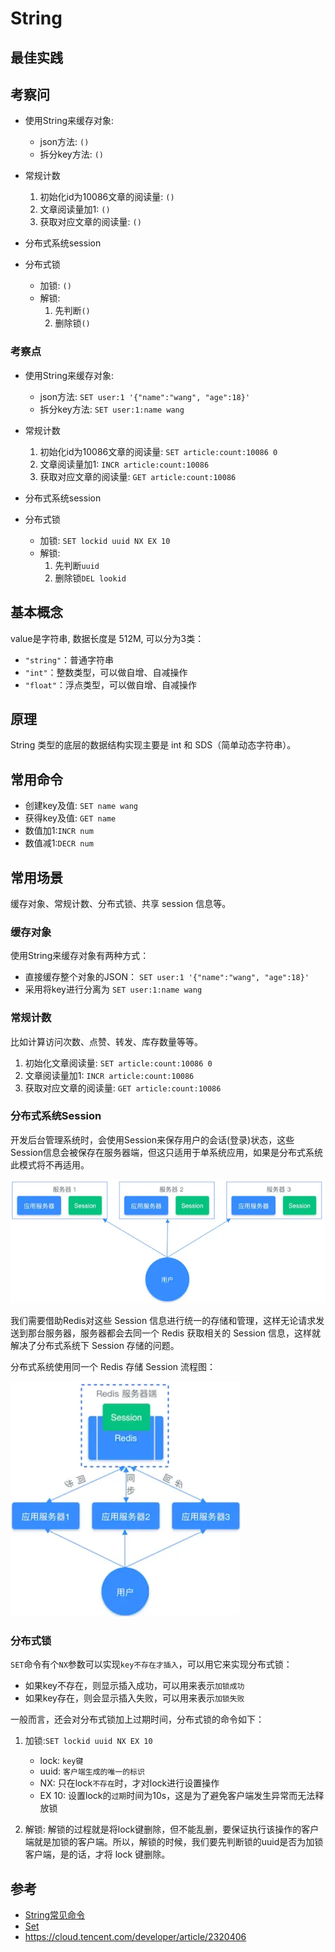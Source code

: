 # String

## 最佳实践

## 考察问

- 使用String来缓存对象:
    - json方法: `()`
    - 拆分key方法: `()`

- 常规计数

    1. 初始化id为10086文章的阅读量: `()`
    2. 文章阅读量加1: `()`
    3. 获取对应文章的阅读量: `()`

- 分布式系统session
- 分布式锁
    - 加锁: `()`
    - 解锁:
        1. 先判断`()`
        2. 删除锁`()`

### 考察点

- 使用String来缓存对象:
    - json方法: `SET user:1 '{"name":"wang", "age":18}'`
    - 拆分key方法: `SET user:1:name wang`

- 常规计数

    1. 初始化id为10086文章的阅读量: `SET article:count:10086 0`
    2. 文章阅读量加1: `INCR article:count:10086`
    3. 获取对应文章的阅读量: `GET article:count:10086`

- 分布式系统session
- 分布式锁
    - 加锁: `SET lockid uuid NX EX 10`
    - 解锁:
        1. 先判断`uuid`
        2. 删除锁`DEL lookid`

## 基本概念

value是字符串, 数据长度是 512M, 可以分为3类：

- `"string"`：普通字符串
- `"int"`：整数类型，可以做自增、自减操作
- `"float"`：浮点类型，可以做自增、自减操作

## 原理

String 类型的底层的数据结构实现主要是 int 和 SDS（简单动态字符串）。

## 常用命令

- 创建key及值: `SET name wang`
- 获得key及值: `GET name`
- 数值加1:`INCR num`
- 数值减1:`DECR num`

## 常用场景

缓存对象、常规计数、分布式锁、共享 session 信息等。

### 缓存对象

使用String来缓存对象有两种方式：

- 直接缓存整个对象的JSON： `SET user:1 '{"name":"wang", "age":18}'`
- 采用将key进行分离为 `SET user:1:name wang`

### 常规计数

比如计算访问次数、点赞、转发、库存数量等等。

1. 初始化文章阅读量: `SET article:count:10086 0`
2. 文章阅读量加1: `INCR article:count:10086`
3. 获取对应文章的阅读量: `GET article:count:10086`

### 分布式系统Session

开发后台管理系统时，会使用Session来保存用户的会话(登录)状态，这些Session信息会被保存在服务器端，但这只适用于单系统应用，如果是分布式系统此模式将不再适用。

![alt text](redis数据类型/单服务session.png)

我们需要借助Redis对这些 Session 信息进行统一的存储和管理，这样无论请求发送到那台服务器，服务器都会去同一个 Redis 获取相关的 Session 信息，这样就解决了分布式系统下 Session 存储的问题。

分布式系统使用同一个 Redis 存储 Session 流程图：

![alt text](redis数据类型/分布式服务session.png)

### 分布式锁

`SET`命令有个`NX`参数可以实现`key不存在才插入`，可以用它来实现分布式锁：

- 如果key不存在，则显示插入成功，可以用来表示`加锁成功`
- 如果key存在，则会显示插入失败，可以用来表示`加锁失败`

一般而言，还会对分布式锁加上过期时间，分布式锁的命令如下：

1. 加锁:`SET lockid uuid NX EX 10`

    - lock: `key键`
    - uuid: `客户端生成的唯一的标识`
    - NX: 只在lock`不存在`时，才对lock进行设置操作
    - EX 10: 设置lock的`过期`时间为10s，这是为了避免客户端发生异常而无法释放锁

2. 解锁: 解锁的过程就是将lock键删除，但不能乱删，要保证执行该操作的客户端就是加锁的客户端。所以，解锁的时候，我们要先判断锁的uuid是否为加锁客户端，是的话，才将 lock 键删除。

## 参考

- [String常见命令](https://www.runoob.com/redis/redis-strings.html)
- [Set](https://redis.io/docs/latest/commands/set/)
- <https://cloud.tencent.com/developer/article/2320406>

